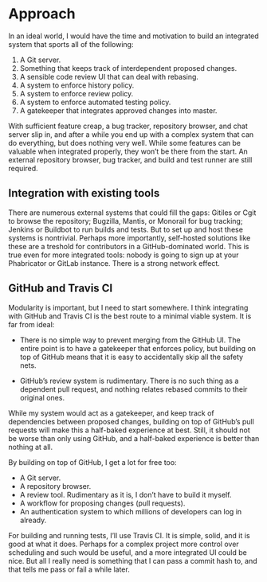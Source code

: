 # Approach

In an ideal world, I would have the time and motivation to build an integrated
system that sports all of the following:

 1. A Git server.
 2. Something that keeps track of interdependent proposed changes.
 3. A sensible code review UI that can deal with rebasing.
 4. A system to enforce history policy.
 5. A system to enforce review policy.
 6. A system to enforce automated testing policy.
 7. A gatekeeper that integrates approved changes into master.

With sufficient feature creap, a bug tracker, repository browser, and chat
server slip in, and after a while you end up with a complex system that can do
everything, but does nothing very well. While some features can be valuable when
integrated properly, they won’t be there from the start. An external repository
browser, bug tracker, and build and test runner are still required.

## Integration with existing tools

There are numerous external systems that could fill the gaps: Gitiles or Cgit to
browse the repository; Bugzilla, Mantis, or Monorail for bug tracking; Jenkins
or Buildbot to run builds and tests. But to set up and host these systems is
nontrivial. Perhaps more importantly, self-hosted solutions like these are a
treshold for contributors in a GitHub-dominated world. This is true even for
more integrated tools: nobody is going to sign up at your Phabricator or GitLab
instance. There is a strong network effect.

## GitHub and Travis CI

Modularity is important, but I need to start somewhere. I think integrating with
GitHub and Travis CI is the best route to a minimal viable system. It is far
from ideal:

 * There is no simple way to prevent merging from the GitHub UI. The entire
   point is to have a gatekeeper that enforces policy, but building on top of
   GitHub means that it is easy to accidentally skip all the safety nets.

 * GitHub’s review system is rudimentary. There is no such thing as a dependent
   pull request, and nothing relates rebased commits to their original ones.

While my system would act as a gatekeeper, and keep track of dependencies
between proposed changes, building on top of GitHub’s pull requests will make
this a half-baked experience at best. Still, it should not be worse than only
using GitHub, and a half-baked experience is better than nothing at all.

By building on top of GitHub, I get a lot for free too:

 * A Git server.
 * A repository browser.
 * A review tool. Rudimentary as it is, I don’t have to build it myself.
 * A workflow for proposing changes (pull requests).
 * An authentication system to which millions of developers can log in already.

For building and running tests, I’ll use Travis CI. It is simple, solid, and it
is good at what it does. Perhaps for a complex project more control over
scheduling and such would be useful, and a more integrated UI could be nice. But
all I really need is something that I can pass a commit hash to, and that tells
me pass or fail a while later.
